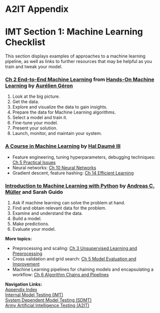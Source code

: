 # A2IT Appendix
# IMT Section 1: Machine Learning Checklist

This section displays examples of approaches to a machine learning pipeline, as well as links to further resources that may be helpful as you train and tweak your model.

### [Ch 2 End-to-End Machine Learning](https://learning.oreilly.com/library/view/hands-on-machine-learning/9781098125967/ch02.html) from [Hands-On Machine Learning](https://learning.oreilly.com/library/view/hands-on-machine-learning/9781098125967/) by [Aurélien Géron](https://github.com/ageron)
1. Look at the big picture.
2. Get the data.
3. Explore and visualize the data to gain insights.
4. Prepare the data for Machine Learning algorithms.
5. Select a model and train it.
6. Fine-tune your model.
7. Present your solution.
8. Launch, monitor, and maintain your system.

### [A Course in Machine Learning](http://ciml.info) by [Hal Daumé III](http://hal3.name/)
- Feature engineering, tuning hyperparameters, debugging techniques: [Ch 5 Practical Issues](http://ciml.info/dl/v0_99/ciml-v0_99-ch05.pdf)
- Neural networks: [Ch 10 Neural Networks](http://ciml.info/dl/v0_99/ciml-v0_99-ch10.pdf)
- Gradient descent, feature hashing: [Ch 14 Efficient Learning](http://ciml.info/dl/v0_99/ciml-v0_99-ch14.pdf)

### [Introduction to Machine Learning with Python](https://learning.oreilly.com/library/view/introduction-to-machine/9781449369880/?ar=) by [Andreas C. Müller](https://amueller.github.io) and Sarah Guido
1. Ask if machine learning can solve the problem at hand.
2. Find and obtain relevant data for the problem.
3. Examine and understand the data.
4. Build a model.
5. Make predictions.
6. Evaluate your model.  

**More topics:**
- Preprocessing and scaling: [Ch 3 Unsupervised Learning and Preprocessing](https://learning.oreilly.com/library/view/introduction-to-machine/9781449369880/ch03.html#types-of-unsupervised-learning)
- Cross validation and grid search: [Ch 5 Model Evaluation and Improvement](https://learning.oreilly.com/library/view/introduction-to-machine/9781449369880/ch05.html)
- Machine Learning pipelines for chaining models and encapsulating a workflow: [Ch 6 Algorithm Chains and Pipelines](https://learning.oreilly.com/library/view/introduction-to-machine/9781449369880/ch06.html#algorithm-chains-and-pipelines)

**Navigation Links:**  
[Appendix Index](appendix_index.md)  
[Internal Model Testing (IMT)](https://github.com/turingcompl33t/a2it/blob/master/framework/0_IMT.md)  
[System Dependent Model Testing (SDMT)](https://github.com/turingcompl33t/a2it/blob/master/framework/1_SDMT.md)  
[Army Artificial Intelligence Testing (A2IT)](https://github.com/turingcompl33t/a2it)  

